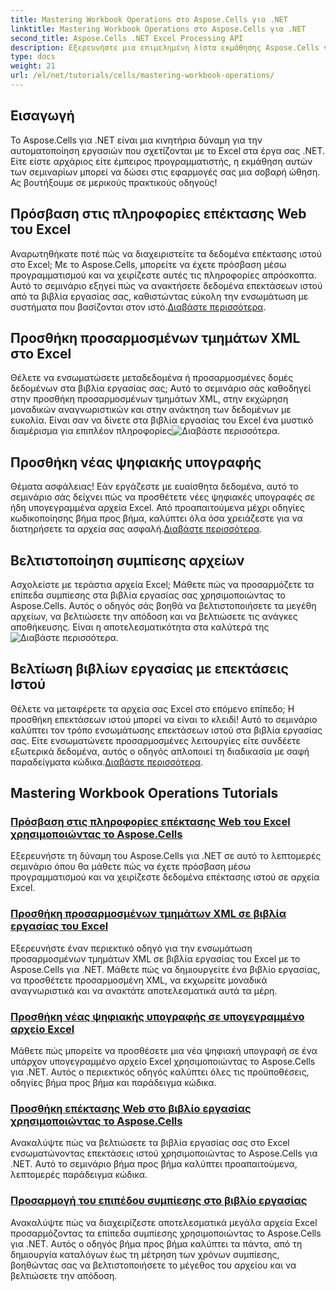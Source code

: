 ```yaml
---
title: Mastering Workbook Operations στο Aspose.Cells για .NET
linktitle: Mastering Workbook Operations στο Aspose.Cells για .NET
second_title: Aspose.Cells .NET Excel Processing API
description: Εξερευνήστε μια επιμελημένη λίστα εκμάθησης Aspose.Cells για .NET, συμπεριλαμβανομένων οδηγών για την πρόσβαση σε δεδομένα επέκτασης ιστού, την προσθήκη ψηφιακών υπογραφών και την προσαρμογή των επιπέδων συμπίεσης.
type: docs
weight: 21
url: /el/net/tutorials/cells/mastering-workbook-operations/
---
```

## Εισαγωγή

Το Aspose.Cells για .NET είναι μια κινητήρια δύναμη για την αυτοματοποίηση εργασιών που σχετίζονται με το Excel στα έργα σας .NET. Είτε είστε αρχάριος είτε έμπειρος προγραμματιστής, η εκμάθηση αυτών των σεμιναρίων μπορεί να δώσει στις εφαρμογές σας μια σοβαρή ώθηση. Ας βουτήξουμε σε μερικούς πρακτικούς οδηγούς!  

## Πρόσβαση στις πληροφορίες επέκτασης Web του Excel  

Αναρωτηθήκατε ποτέ πώς να διαχειριστείτε τα δεδομένα επέκτασης ιστού στο Excel; Με το Aspose.Cells, μπορείτε να έχετε πρόσβαση μέσω προγραμματισμού και να χειρίζεστε αυτές τις πληροφορίες απρόσκοπτα. Αυτό το σεμινάριο εξηγεί πώς να ανακτήσετε δεδομένα επεκτάσεων ιστού από τα βιβλία εργασίας σας, καθιστώντας εύκολη την ενσωμάτωση με συστήματα που βασίζονται στον ιστό.[Διαβάστε περισσότερα](./accessing-excel-web-extension-information/).  

## Προσθήκη προσαρμοσμένων τμημάτων XML στο Excel  

 Θέλετε να ενσωματώσετε μεταδεδομένα ή προσαρμοσμένες δομές δεδομένων στα βιβλία εργασίας σας; Αυτό το σεμινάριο σάς καθοδηγεί στην προσθήκη προσαρμοσμένων τμημάτων XML, στην εκχώρηση μοναδικών αναγνωριστικών και στην ανάκτηση των δεδομένων με ευκολία. Είναι σαν να δίνετε στα βιβλία εργασίας του Excel ένα μυστικό διαμέρισμα για επιπλέον πληροφορίες![Διαβάστε περισσότερα](./add-custom-xml-parts/).  

## Προσθήκη νέας ψηφιακής υπογραφής  

 Θέματα ασφάλειας! Εάν εργάζεστε με ευαίσθητα δεδομένα, αυτό το σεμινάριο σάς δείχνει πώς να προσθέτετε νέες ψηφιακές υπογραφές σε ήδη υπογεγραμμένα αρχεία Excel. Από προαπαιτούμενα μέχρι οδηγίες κωδικοποίησης βήμα προς βήμα, καλύπτει όλα όσα χρειάζεστε για να διατηρήσετε τα αρχεία σας ασφαλή.[Διαβάστε περισσότερα](./adding-new-digital-signature-to-signed-excel-file/).  

## Βελτιστοποίηση συμπίεσης αρχείων  

Ασχολείστε με τεράστια αρχεία Excel; Μάθετε πώς να προσαρμόζετε τα επίπεδα συμπίεσης στα βιβλία εργασίας σας χρησιμοποιώντας το Aspose.Cells. Αυτός ο οδηγός σάς βοηθά να βελτιστοποιήσετε τα μεγέθη αρχείων, να βελτιώσετε την απόδοση και να βελτιώσετε τις ανάγκες αποθήκευσης. Είναι η αποτελεσματικότητα στα καλύτερά της![Διαβάστε περισσότερα](./adjusting-compression-level/). 
 
## Βελτίωση βιβλίων εργασίας με επεκτάσεις Ιστού  

 Θέλετε να μεταφέρετε τα αρχεία σας Excel στο επόμενο επίπεδο; Η προσθήκη επεκτάσεων ιστού μπορεί να είναι το κλειδί! Αυτό το σεμινάριο καλύπτει τον τρόπο ενσωμάτωσης επεκτάσεων ιστού στα βιβλία εργασίας σας. Είτε ενσωματώνετε προσαρμοσμένες λειτουργίες είτε συνδέετε εξωτερικά δεδομένα, αυτός ο οδηγός απλοποιεί τη διαδικασία με σαφή παραδείγματα κώδικα.[Διαβάστε περισσότερα](./adding-web-extension/).  

## Mastering Workbook Operations Tutorials
### [Πρόσβαση στις πληροφορίες επέκτασης Web του Excel χρησιμοποιώντας το Aspose.Cells](./accessing-excel-web-extension-information/)
Εξερευνήστε τη δύναμη του Aspose.Cells για .NET σε αυτό το λεπτομερές σεμινάριο όπου θα μάθετε πώς να έχετε πρόσβαση μέσω προγραμματισμού και να χειρίζεστε δεδομένα επέκτασης ιστού σε αρχεία Excel.
### [Προσθήκη προσαρμοσμένων τμημάτων XML σε βιβλία εργασίας του Excel](./add-custom-xml-parts/)
Εξερευνήστε έναν περιεκτικό οδηγό για την ενσωμάτωση προσαρμοσμένων τμημάτων XML σε βιβλία εργασίας του Excel με το Aspose.Cells για .NET. Μάθετε πώς να δημιουργείτε ένα βιβλίο εργασίας, να προσθέτετε προσαρμοσμένη XML, να εκχωρείτε μοναδικά αναγνωριστικά και να ανακτάτε αποτελεσματικά αυτά τα μέρη.
### [Προσθήκη νέας ψηφιακής υπογραφής σε υπογεγραμμένο αρχείο Excel](./adding-new-digital-signature-to-signed-excel-file/)
Μάθετε πώς μπορείτε να προσθέσετε μια νέα ψηφιακή υπογραφή σε ένα υπάρχον υπογεγραμμένο αρχείο Excel χρησιμοποιώντας το Aspose.Cells για .NET. Αυτός ο περιεκτικός οδηγός καλύπτει όλες τις προϋποθέσεις, οδηγίες βήμα προς βήμα και παράδειγμα κώδικα.
### [Προσθήκη επέκτασης Web στο βιβλίο εργασίας χρησιμοποιώντας το Aspose.Cells](./adding-web-extension/)
Ανακαλύψτε πώς να βελτιώσετε τα βιβλία εργασίας σας στο Excel ενσωματώνοντας επεκτάσεις ιστού χρησιμοποιώντας το Aspose.Cells για .NET. Αυτό το σεμινάριο βήμα προς βήμα καλύπτει προαπαιτούμενα, λεπτομερές παράδειγμα κώδικα.
### [Προσαρμογή του επιπέδου συμπίεσης στο βιβλίο εργασίας](./adjusting-compression-level/)
Ανακαλύψτε πώς να διαχειρίζεστε αποτελεσματικά μεγάλα αρχεία Excel προσαρμόζοντας τα επίπεδα συμπίεσης χρησιμοποιώντας το Aspose.Cells για .NET. Αυτός ο οδηγός βήμα προς βήμα καλύπτει τα πάντα, από τη δημιουργία καταλόγων έως τη μέτρηση των χρόνων συμπίεσης, βοηθώντας σας να βελτιστοποιήσετε το μέγεθος του αρχείου και να βελτιώσετε την απόδοση.